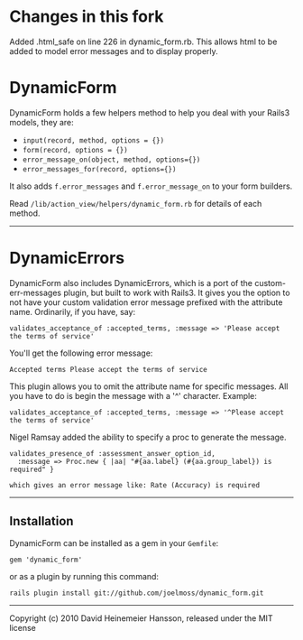 Changes in this fork
====================
Added .html_safe on line 226 in dynamic_form.rb.  This allows html to be added to model error messages and to display properly.

DynamicForm
===========

DynamicForm holds a few helpers method to help you deal with your Rails3 models, they are:

* `input(record, method, options = {})`
* `form(record, options = {})`
* `error_message_on(object, method, options={})`
* `error_messages_for(record, options={})`

It also adds `f.error_messages` and `f.error_message_on` to your form builders.

Read `/lib/action_view/helpers/dynamic_form.rb` for details of each method.

---

DynamicErrors
=============

DynamicForm also includes DynamicErrors, which is a port of the custom-err-messages plugin,
but built to work with Rails3. It gives you the option to not have your custom validation
error message prefixed with the attribute name. Ordinarily, if you have, say:

    validates_acceptance_of :accepted_terms, :message => 'Please accept the terms of service'

You'll get the following error message:

    Accepted terms Please accept the terms of service

This plugin allows you to omit the attribute name for specific messages. All you have to do
is begin the message with a '^' character. Example:

    validates_acceptance_of :accepted_terms, :message => '^Please accept the terms of service'
    
Nigel Ramsay added the ability to specify a proc to generate the message.

    validates_presence_of :assessment_answer_option_id, 
      :message => Proc.new { |aa| "#{aa.label} (#{aa.group_label}) is required" }

    which gives an error message like: Rate (Accuracy) is required

---

Installation
------------

DynamicForm can be installed as a gem in your `Gemfile`:

    gem 'dynamic_form'
    
or as a plugin by running this command:

    rails plugin install git://github.com/joelmoss/dynamic_form.git

---

Copyright (c) 2010 David Heinemeier Hansson, released under the MIT license
